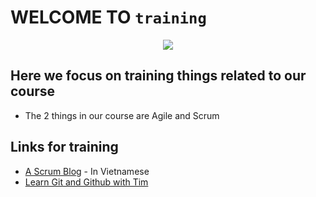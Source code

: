 # WELCOME TO `training` 

<p align = "center">
  <img src = "https://media4.giphy.com/media/1UUOoRn9JufL8nabpr/giphy.gif"/>
</p>

## Here we focus on training things related to our course 
* The 2 things in our course are Agile and Scrum

## Links for training
* [A Scrum Blog](https://itviec.com/blog/agile-la-gi-scrum-la-gi/) - In Vietnamese
* [Learn Git and Github with Tim](https://www.youtube.com/watch?v=DVRQoVRzMIY)
